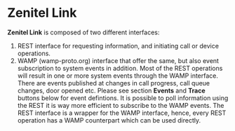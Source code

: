 # Zenitel Link

 **Zenitel Link** is composed of two different interfaces: 

1. REST interface for requesting information, and initiating call or device operations.
2. WAMP (wamp-proto.org) interface that offer the same, but also event subscription to system events in addition.
Most of the REST operations will result in one or more system events through the WAMP interface. There are events published at changes in call progress, call queue changes, door opened etc.
Please see section **Events** and **Trace** buttons below for event defintions. It is possible to poll information using the REST it is way more efficient to subscribe to the WAMP events. 
The REST interface is a wrapper for the WAMP interface, hence, every REST operation has a WAMP counterpart which can be used directly.